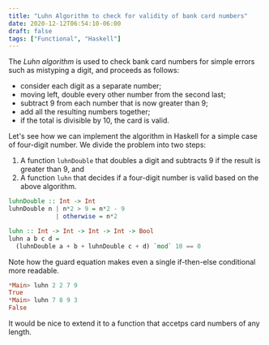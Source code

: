 ```yaml
---
title: "Luhn Algorithm to check for validity of bank card numbers"
date: 2020-12-12T06:54:10-06:00
draft: false
tags: ["Functional", "Haskell"]
---
```

The *Luhn algorithm* is used to check bank card numbers for simple errors such as mistyping a digit, and proceeds as follows:

- consider each digit as a separate number;
- moving left, double every other number from the second last;
- subtract 9 from each number that is now greater than 9;
- add all the resulting numbers together;
- if the total is divisible by 10, the card is valid.

Let's see how we can implement the algorithm in Haskell for a simple case of four-digit number. We divide the problem into two steps:
1. A function `luhnDouble` that doubles a digit and subtracts 9 if the result is greater than 9, and
2. A function `luhn` that decides if a four-digit number is valid based on the above algorithm.

```haskell
luhnDouble :: Int -> Int
luhnDouble n | n*2 > 9 = n*2 - 9
             | otherwise = n*2

luhn :: Int -> Int -> Int -> Int -> Bool
luhn a b c d =
  (luhnDouble a + b + luhnDouble c + d) `mod` 10 == 0
```
Note how the guard equation makes even a single if-then-else conditional more readable.

```haskell
*Main> luhn 2 2 7 9
True
*Main> luhn 7 8 9 3
False
```
It would be nice to extend it to a function that accetps card numbers of any length.
